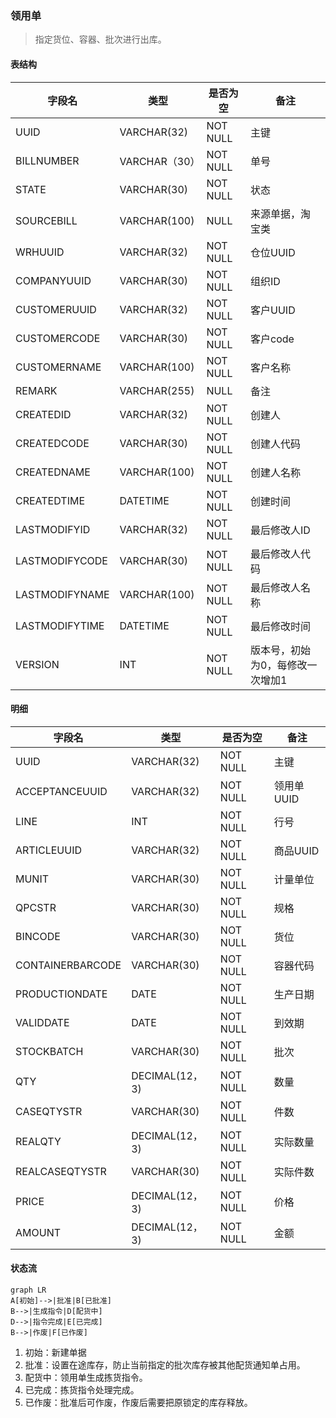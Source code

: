 ### 领用单

> 指定货位、容器、批次进行出库。

#### 表结构


字段名 | 类型 | 是否为空 | 备注
---|---|---|---
UUID | VARCHAR(32) | NOT NULL | 主键
BILLNUMBER | VARCHAR（30）| NOT NULL | 单号
STATE | VARCHAR(30) | NOT NULL | 状态
SOURCEBILL | VARCHAR(100) | NULL | 来源单据，淘宝类
WRHUUID | VARCHAR(32) | NOT NULL | 仓位UUID
COMPANYUUID | VARCHAR(30) | NOT NULL | 组织ID
CUSTOMERUUID | VARCHAR(32) | NOT NULL | 客户UUID
CUSTOMERCODE | VARCHAR(30) | NOT NULL | 客户code
CUSTOMERNAME | VARCHAR(100) | NOT NULL | 客户名称
REMARK | VARCHAR(255) | NULL | 备注
CREATEDID | VARCHAR(32) | NOT NULL | 创建人
CREATEDCODE | VARCHAR(30) | NOT NULL | 创建人代码
CREATEDNAME | VARCHAR(100) | NOT NULL | 创建人名称
CREATEDTIME | DATETIME | NOT NULL | 创建时间
LASTMODIFYID | VARCHAR(32) | NOT NULL | 最后修改人ID
LASTMODIFYCODE | VARCHAR(30) | NOT NULL | 最后修改人代码
LASTMODIFYNAME | VARCHAR(100) | NOT NULL | 最后修改人名称
LASTMODIFYTIME | DATETIME | NOT NULL | 最后修改时间
VERSION | INT | NOT NULL | 版本号，初始为0，每修改一次增加1


#### 明细


字段名 | 类型 | 是否为空 | 备注
---|---|---|---
UUID | VARCHAR(32) | NOT NULL | 主键
ACCEPTANCEUUID  | VARCHAR(32) | NOT NULL | 领用单UUID
LINE | INT | NOT NULL | 行号
ARTICLEUUID | VARCHAR(32) | NOT NULL | 商品UUID
MUNIT | VARCHAR(30) | NOT NULL | 计量单位
QPCSTR | VARCHAR(30) | NOT NULL | 规格
BINCODE | VARCHAR(30) | NOT NULL | 货位
CONTAINERBARCODE | VARCHAR(30) | NOT NULL | 容器代码
PRODUCTIONDATE | DATE | NOT NULL | 生产日期
VALIDDATE | DATE | NOT NULL | 到效期
STOCKBATCH | VARCHAR(30) | NOT NULL | 批次
QTY | DECIMAL(12，3)| NOT NULL | 数量
CASEQTYSTR | VARCHAR(30) | NOT NULL | 件数 
REALQTY | DECIMAL(12，3)| NOT NULL | 实际数量
REALCASEQTYSTR | VARCHAR(30) | NOT NULL | 实际件数
PRICE | DECIMAL(12，3)| NOT NULL | 价格
AMOUNT | DECIMAL(12，3)| NOT NULL | 金额


#### 状态流

```
graph LR
A[初始]-->|批准|B[已批准]
B-->|生成指令|D[配货中]
D-->|指令完成|E[已完成]
B-->|作废|F[已作废]
```

1. 初始：新建单据
2. 批准：设置在途库存，防止当前指定的批次库存被其他配货通知单占用。
3. 配货中：领用单生成拣货指令。
4. 已完成：拣货指令处理完成。
5. 已作废：批准后可作废，作废后需要把原锁定的库存释放。
